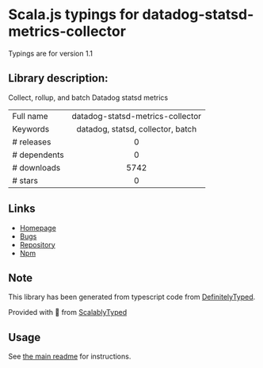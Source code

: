 
# Scala.js typings for datadog-statsd-metrics-collector

Typings are for version 1.1

## Library description:
Collect, rollup, and batch Datadog statsd metrics

|                    |                 |
| ------------------ | :-------------: |
| Full name          | datadog-statsd-metrics-collector |
| Keywords           | datadog, statsd, collector, batch |
| # releases         | 0 |
| # dependents       | 0 |
| # downloads        | 5742 |
| # stars            | 0 |

## Links
- [Homepage](https://github.com/xzyfer/datadog-statsd-metrics-collector#readme)
- [Bugs](https://github.com/xzyfer/datadog-statsd-metrics-collector/issues)
- [Repository](https://github.com/xzyfer/datadog-statsd-metrics-collector)
- [Npm](https://www.npmjs.com/package/datadog-statsd-metrics-collector)
    


## Note
This library has been generated from typescript code from [DefinitelyTyped](https://definitelytyped.org).

Provided with :purple_heart: from [ScalablyTyped](https://github.com/oyvindberg/ScalablyTyped)

## Usage
See [the main readme](../../readme.md) for instructions.


